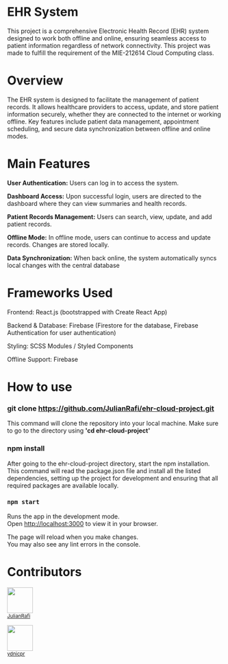 # EHR System
This project is a comprehensive Electronic Health Record (EHR) system designed to work both offline and online, ensuring seamless access to patient information regardless of network connectivity. This project was made to fulfill the requirement of the MIE-212614 Cloud Computing class.


# Overview
The EHR system is designed to facilitate the management of patient records. It allows healthcare providers to access, update, and store patient information securely, whether they are connected to the internet or working offline. Key features include patient data management, appointment scheduling, and secure data synchronization between offline and online modes.

# Main Features
**User Authentication:** Users can log in to access the system.

**Dashboard Access:** Upon successful login, users are directed to the dashboard where they can view summaries and health records.

**Patient Records Management:** Users can search, view, update, and add patient records.

**Offline Mode:** In offline mode, users can continue to access and update records. Changes are stored locally.

**Data Synchronization:** When back online, the system automatically syncs local changes with the central database

# Frameworks Used
Frontend: React.js (bootstrapped with Create React App)

Backend & Database: Firebase (Firestore for the database, Firebase Authentication for user authentication)

Styling: SCSS Modules / Styled Components

Offline Support: Firebase

# How to use

### git clone https://github.com/JulianRafi/ehr-cloud-project.git

This command will clone the repository into your local machine. Make sure to go to the directory using **'cd ehr-cloud-project'**

### npm install
After going to the ehr-cloud-project directory, start the npm installation. This command will read the package.json file and install all the listed dependencies, setting up the project for development and ensuring that all required packages are available locally.

### `npm start`

Runs the app in the development mode.\
Open [http://localhost:3000](http://localhost:3000) to view it in your browser.

The page will reload when you make changes.\
You may also see any lint errors in the console.

# Contributors
<img src="https://media.licdn.com/dms/image/D5603AQE9vkCK-IFasw/profile-displayphoto-shrink_800_800/0/1714238782648?e=1723680000&v=beta&t=hHsdN7PYr057QbC8wFoNgtDD3GyeHADxAsgHfmT37fE" width="60px;"/><br /><sub>[JulianRafi](https://github.com/JulianRafi)

<img src="https://media.licdn.com/dms/image/C5603AQHfnw0J_1aTyQ/profile-displayphoto-shrink_800_800/0/1668056793331?e=1723680000&v=beta&t=p_Svtz-J5_4RygC2KXbQXZsWATg2hk6VK3Cb41quLHY" width="60px;"/><br /><sub>[ydnicpr](https://github.com/ydnicpr)






